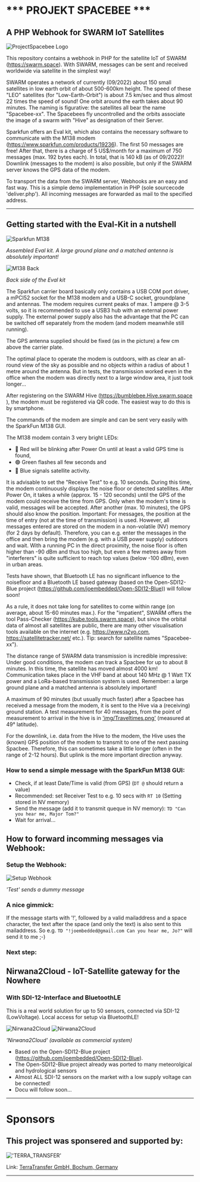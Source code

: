 # *** PROJEKT SPACEBEE ***
## A PHP Webhook for SWARM IoT Satellites
![ProjectSpacebee Logo](./img/spacebee.jpg)

This repository contains a webhook in PHP for the satellite IoT of SWARM (https://swarm.space). With SWARM, messages can be sent and received worldwide via satellite in the simplest way!

SWARM operates a network of currently (09/2022) about 150 small satellites in low earth orbit of about 500-600km height. The speed of these "LEO" satellites (for "Low-Earth-Orbit") is about 7.5 km/sec 
and thus almost 22 times the speed of sound! One orbit around the earth takes about 90 minutes. The naming is figurative: 
the satellites all bear the name "Spacebee-xx". The Spacebees fly uncontrolled and the orbits associate the image of a swarm with "Hive" as designation of their Server.

Sparkfun offers an Eval kit, which also contains the necessary software to communicate with the M138 modem (https://www.sparkfun.com/products/19236). 
The first 50 messages are free! After that, there is a charge of 5 US$/month for a maximum of 750 messages (max. 192 bytes each). 
In total, that is 140 kB (as of 09/2022)! Downlink (messages to the modem) is also possible, but only if the SWARM server knows the GPS data of the modem.

To transport the data from the SWARM server, Webhooks are an easy and fast way. This is a simple demo implementation in PHP (sole sourcecode 'deliver.php'). 
All incoming messages are forwarded as mail to the specified address.

***
## Getting started with the Eval-Kit in a nutshell

![Sparkfun M138](./img/m138_kit.jpg)

_Assembled Eval kit. A large ground plane and a matched antenna is absolutely important!_

![M138 Back](./img/modem_m138.jpg)

_Back side of the Eval kit_


The Sparkfun carrier board basically only contains a USB COM port driver, a mPCI52 socket for the M138 modem and a USB-C socket, groundplane and antennas. The modem requires current peaks of max. 1 ampere @ 3-5 volts, 
so it is recommended to use a USB3 hub with an external power supply. 
The external power supply also has the advantage that the PC can be switched off separately from the modem (and modem meanwhile still running).

The GPS antenna supplied should be fixed (as in the picture) a few cm above the carrier plate. 

The optimal place to operate the modem is outdoors, with as clear an all-round view of the sky as possible and no objects within a radius of about 1 metre around the antenna. 
But in tests, the transmission worked even in the office when the modem was directly next to a large window area, it just took longer...

After registering on the SWARM Hive (https://bumblebee.Hive.swarm.space ), the modem must be registered via QR code. The easiest way to do this is by smartphone.

The commands of the modem are simple and can be sent very easily with the SparkFun M138 GUI.

The M138 modem contain 3 very bright LEDs: 
- &#128308; Red will be blinking after Power On until at least a valid GPS time is found,
- &#128994; Green flashes all few seconds and 
- &#128309; Blue signals satellite activity.

It is advisable to set the "Receive Test" to e.g. 10 seconds. During this time, the modem continuously displays the noise floor or detected satellites. 
After Power On, it takes a while (approx. 15 - 120 seconds) until the GPS of the modem could receive the time from GPS. Only when the modem's time is valid, messages will be accepted. 
After another (max. 10 minutes), the GPS should also know the position. Important: For messages, the position at the time of entry (not at the time of transmission) is used.
However, all messages entered are stored on the modem in a non-volatile (NV) memory (for 2 days by default). Therefore, you can e.g. enter the messages in the office and 
then bring the modem (e.g. with a USB power supply) outdoors and wait. With a running PC in the direct proximity, the noise floor is often higher than -90 dBm and thus too high,
but even a few metres away from "interferers" is quite sufficient to reach top values (below -100 dBm), even in urban areas. 

Tests have shown, that Bluetooth LE has no significant influence to the noisefloor and a Bluetooth LE based gateway (based on the Open-SDI12-Blue project (https://github.com/joembedded/Open-SDI12-Blue)) will follow soon!

As a rule, it does not take long for satellites to come within range (on average, about 15-60 minutes max.). For the "impatient", SWARM offers the tool Pass-Checker (https://kube.tools.swarm.space), 
but since the orbital data of almost all satellites are public, there are many other visualisation tools available on the internet (e.g. https://www.n2yo.com, https://satellitetracker.net/ etc.). 
Tip: search for satellite names "Spacebee-xx").

The distance range of SWARM data transmission is incredible impressive: Under good conditions, the modem can track a Spacbee for up to about 8 minutes. In this time, the satellite has moved almost 4000 km! 
Communication takes place in the VHF band at about 140 MHz @ 1 Watt TX power and a LoRa-based transmission system is used. Remember: a large ground plane and a matched antenna is absolutely important!

A maximum of 90 minutes (but usually much faster) after a Spacbee has received a message from the modem, it is sent to the Hive via a (receiving) ground station. 
A test measurement for 40 messages, from the point of measurement to arrival in the hive is in ['img/Traveltimes.png'](./img/Traveltimes.png) (measured at 49° latitude).

For the downlink, i.e. data from the Hive to the modem, the Hive uses the (known) GPS position of the modem to transmit to one of the next passing Spacbee. Therefore, this can sometimes take a little longer 
(often in the range of 2-12 hours). But uplink is the more important direction anyway.


### How to send a simple message with the SparkFun M138 GUI:

* Check, if at least Date/Time is valid (from GPS) (```DT @``` should return a value)
* Recommended: set Receiver Test to e.g. 10 secs with ```RT 10``` (Setting stored in NV memory)
* Send the message (add it to transmit queque in NV memory): ```TD "Can you hear me, Major Tom?"```
* Wait for arrival...

## How to forward incomming messages via Webhook:

### Setup the Webhook:
![Setup Webhook](./img/setup_a.png)

_'Test' sends a dummy message_

### A nice gimmick:

If the message starts with '!', followed by a valid mailaddress and a space character, the text after the space (and only the text) is also sent to this mailaddress.
So e.g. ```TD "!joembedded@gmail.com Can you hear me, Jo?"``` will send it to me ;-)

### Next step:

## Nirwana2Cloud - IoT-Satellite gateway for the Nowhere
### With SDI-12-Interface and BluetoothLE

This is a real world solution for up to 50 sensors, connected via SDI-12 (LowVoltage). Local access for setup via BluetoothLE!

![Nirwana2Cloud](./img/Nirvana2Cloud_swarm.jpg)
![Nirwana2Cloud](./img/station_leobee.jpg)

_'Nirwana2Cloud' (available as commercial system)_


* Based on the Open-SDI12-Blue project (https://github.com/joembedded/Open-SDI12-Blue). 
* The Open-SDI12-Blue project already was ported to many meteorolgical and hydrological sensors
* Almost ALL SDI-12 sensors on the market with a low supply voltage can be connected!
* Docu will follow soon...

***

# Sponsors
## This project was sponsered and supported by:

!['TERRA_TRANSFER'](./Sponsors/TerraTransfer.jpg "TERRA_TRANSFER")

Link: [TerraTransfer GmbH, Bochum, Germany](https://www.terratransfer.org)

***





